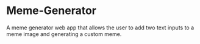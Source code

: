 # Meme-Generator
A meme generator web app that allows the user to add two text inputs to a meme image and generating a custom meme.
